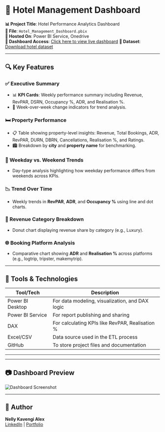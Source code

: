 # 🏨 Hotel Management Dashboard

**📊 Project Title**: Hotel Performance Analytics Dashboard  
**📁 File**: `Hotel_Management_Dashboard.pbix`  
**📌 Hosted On**: Power BI Service, Onedrive  
**🔗 Dashboard Access**: [Click here to view live dashboard](https://1drv.ms/u/c/57e649f8ecfcde37/EfyuXngsqydEroRms5LQvZwBSdSIvVjglR4xnqN31psJJw?e=8k4Rgw)
**📂 Dataset**: [Download hotel dataset](https://drive.google.com/drive/folders/1KsytgHuos_pvs3aaHENGFLMYEY48ZftM?usp=sharing)

---
## 🔍 Key Features

### ✅ Executive Summary
- 📊 **KPI Cards**: Weekly performance summary including Revenue, RevPAR, DSRN, Occupancy %, ADR, and Realisation %.
- 🔻 Week-over-week change indicators for trend analysis.

### 🛏️ Property Performance
- 📋 Table showing property-level insights: Revenue, Total Bookings, ADR, RevPAR, DURN, DBRN, Cancellations, Realisation %, and Ratings.
- 🏙️ Breakdown by **city** and **property name** for benchmarking.

### 🔁 Weekday vs. Weekend Trends
- Day-type analysis highlighting how weekday performance differs from weekends across KPIs.

### 📉 Trend Over Time
- Weekly trends in **RevPAR**, **ADR**, and **Occupancy %** using line and dot charts.

### 🧾 Revenue Category Breakdown
- Donut chart displaying revenue share by category (e.g., Luxury).

### 🌐 Booking Platform Analysis
- Comparative chart showing **ADR** and **Realisation %** across platforms (e.g., logtrip, tripster, makemytrip).

---

## 🧰 Tools & Technologies

| Tool/Tech         | Description                                      |
|-------------------|--------------------------------------------------|
| Power BI Desktop  | For data modeling, visualization, and DAX logic |
| Power BI Service  | For report publishing and sharing                |
| DAX               | For calculating KPIs like RevPAR, Realisation %  |
| Excel/CSV         | Data source used in the ETL process              |
| GitHub            | To store project files and documentation         |
---


---

## 📷 Dashboard Preview

![Dashboard Screenshot](https://drive.google.com/file/d/1o-glGpytI4cLR0ffNFLixx8nLulv0S03/view?usp=sharing)

---

## 👤 Author

**Nelly Kavengi Alex**  
[LinkedIn](www.linkedin.com/in/kavengi-alex-56ab55299) | [Portfolio](https://kavengi00.github.io/nelly-portfolio/)
